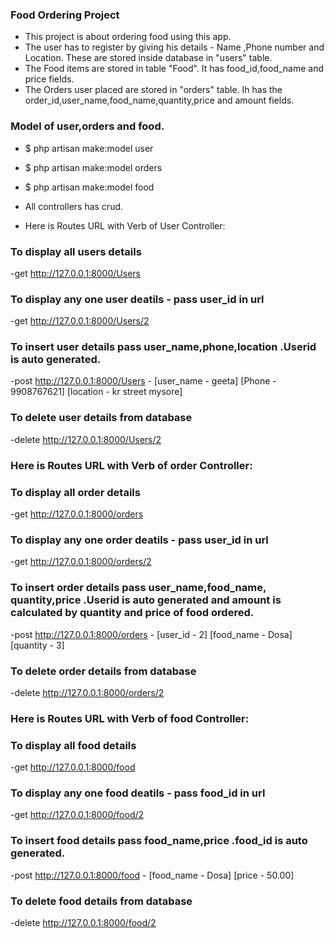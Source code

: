 ### Food Ordering Project
- This project is about ordering food using this app.
- The user has to register by giving his details - Name ,Phone number  and  Location. These are stored inside database in "users" table.
- The  Food items are stored in table "Food". It has food_id,food_name and price fields.
- The Orders user placed are stored in "orders" table. Ih has the order_id,user_name,food_name,quantity,price and amount fields.

### Model of user,orders and food.
- $ php artisan make:model user

- $ php artisan make:model orders

- $ php artisan make:model food

- All controllers has crud.


- Here is Routes URL with Verb of User Controller:

### To display all users details
-get http://127.0.0.1:8000/Users

### To display any one user deatils - pass user_id in url
-get http://127.0.0.1:8000/Users/2
### To insert user details pass user_name,phone,location .Userid is auto generated.
-post http://127.0.0.1:8000/Users -
      [user_name  -   geeta]
      [Phone      -   9908767621]
      [location   -  kr street mysore]
### To delete user details from database
-delete http://127.0.0.1:8000/Users/2

### Here is Routes URL with Verb of order Controller:

### To display all order details
-get http://127.0.0.1:8000/orders

### To display any one order deatils - pass user_id in url
-get http://127.0.0.1:8000/orders/2
### To insert order details pass user_name,food_name, quantity,price .Userid is auto generated and amount is calculated by quantity and price of food ordered.
-post http://127.0.0.1:8000/orders -
      [user_id   -   2]
      [food_name -  Dosa]
      [quantity  -  3]
### To delete order details from database
-delete http://127.0.0.1:8000/orders/2


### Here is Routes URL with Verb of food Controller:

### To display all food details
-get http://127.0.0.1:8000/food

### To display any one food deatils - pass food_id in url
-get http://127.0.0.1:8000/food/2
### To insert food details pass food_name,price .food_id is auto generated.
-post http://127.0.0.1:8000/food -
      [food_name -  Dosa]
      [price -  50.00]
### To delete food details from database
-delete http://127.0.0.1:8000/food/2